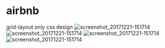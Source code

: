# airbnb
grid-layout only css design
![screenshot_20171221-151714](https://blogfiles.pstatic.net/MjAxOTAxMThfMjE3/MDAxNTQ3NzgxMDY4ODM2.lH1lippVBE82XlUv4la8TJZZHBNTq-jj30ndMxTzC34g.1PZrUzQ8_Tm37iYRRr-mFwVGhK227Q81l8gVj65KsSgg.PNG.codingspecialist/Screenshot_29.png)
![screenshot_20171221-151714](https://blogfiles.pstatic.net/MjAxOTAxMThfNTEg/MDAxNTQ3NzgxMDY4ODE5.bC9CimQkBSeCGVs4hpZ_fJq0ZYNKKb1moUCi37cNByQg.a81Lc_vNysEfmNlI9d_YZJ8hXekeUwAm5yKMOZy_TdEg.PNG.codingspecialist/Screenshot_30.png)
![screenshot_20171221-151714](https://blogfiles.pstatic.net/MjAxOTAxMThfMjAx/MDAxNTQ3NzgxMDY4ODMx.qCutresBPNKc5KvkFKzspIx8eXzDDpy9e7MbD3U-KF0g.16SuCc2Nhi55AiFYmgP8hJuJ1PlZuSVrs_X8DHpg6uUg.PNG.codingspecialist/Screenshot_31.png)
![screenshot_20171221-151714](https://blogfiles.pstatic.net/MjAxOTAxMThfMjcw/MDAxNTQ3NzgxMDY4ODAz.Bw2u5HscvOU6lly7xurY0k4DcOHC7wy-MvuBT4FNF7Yg.3T8c1BRDwtMMlKF349kHoLjtcVISqDkkIjAnLErxx2Ag.PNG.codingspecialist/Screenshot_32.png)

